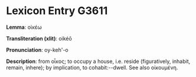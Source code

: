 # Lexicon Entry G3611

**Lemma**: οἰκέω

**Transliteration (xlit)**: oikéō

**Pronunciation**: oy-keh'-o

**Description**:
from οἶκος; to occupy a house, i.e. reside (figuratively, inhabit, remain, inhere); by implication, to cohabit:--dwell. See also οἰκουμένη.
